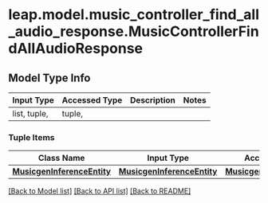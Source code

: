 # leap.model.music_controller_find_all_audio_response.MusicControllerFindAllAudioResponse

## Model Type Info
Input Type | Accessed Type | Description | Notes
------------ | ------------- | ------------- | -------------
list, tuple,  | tuple,  |  | 

### Tuple Items
Class Name | Input Type | Accessed Type | Description | Notes
------------- | ------------- | ------------- | ------------- | -------------
[**MusicgenInferenceEntity**](MusicgenInferenceEntity.md) | [**MusicgenInferenceEntity**](MusicgenInferenceEntity.md) | [**MusicgenInferenceEntity**](MusicgenInferenceEntity.md) |  | 

[[Back to Model list]](../../README.md#documentation-for-models) [[Back to API list]](../../README.md#documentation-for-api-endpoints) [[Back to README]](../../README.md)

